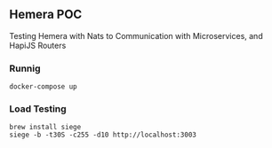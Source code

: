 ## Hemera POC

Testing Hemera with Nats to Communication with Microservices, and HapiJS Routers

### Runnig

`docker-compose up`

### Load Testing

`brew install siege` <br />
`siege -b -t30S -c255 -d10 http://localhost:3003`
